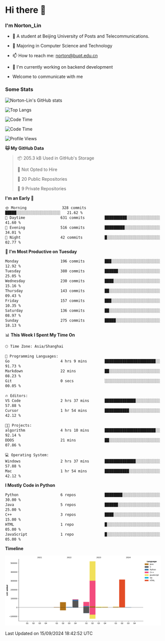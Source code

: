 
# Hi there 👋

### I'm Norton_Lin
- 🏫 A student at Beijing University of Posts and Telecommunications.
- 🌱 Majoring in Computer Science and Technology
- 📫 How to reach me: norton@bupt.edu.cn
- 🌱 I'm currently working on backend development

- Welcome to communicate with me

### Some Stats
![Norton-Lin's GitHub stats](https://github-readme-stats.vercel.app/api?username=Norton-Lin&count_private=true&show_icons=true&theme=radical)

![Top Langs](https://github-readme-stats.vercel.app/api/top-langs/?username=Norton-Lin&langs_count=10&layout=compact)

![Code Time](https://github-readme-stats.vercel.app/api/wakatime?username=Norton_Lin)

<!--START_SECTION:waka-->
![Code Time](http://img.shields.io/badge/Code%20Time-815%20hrs%2045%20mins-blue)

![Profile Views](http://img.shields.io/badge/Profile%20Views-0-blue)

**🐱 My GitHub Data** 

> 📦 205.3 kB Used in GitHub's Storage 
 > 
> 🚫 Not Opted to Hire
 > 
> 📜 20 Public Repositories 
 > 
> 🔑 9 Private Repositories 
 > 
**I'm an Early 🐤** 

```text
🌞 Morning                328 commits         █████░░░░░░░░░░░░░░░░░░░░   21.62 % 
🌆 Daytime                631 commits         ██████████░░░░░░░░░░░░░░░   41.60 % 
🌃 Evening                516 commits         █████████░░░░░░░░░░░░░░░░   34.01 % 
🌙 Night                  42 commits          █░░░░░░░░░░░░░░░░░░░░░░░░   02.77 % 
```
📅 **I'm Most Productive on Tuesday** 

```text
Monday                   196 commits         ███░░░░░░░░░░░░░░░░░░░░░░   12.92 % 
Tuesday                  380 commits         ██████░░░░░░░░░░░░░░░░░░░   25.05 % 
Wednesday                230 commits         ████░░░░░░░░░░░░░░░░░░░░░   15.16 % 
Thursday                 143 commits         ██░░░░░░░░░░░░░░░░░░░░░░░   09.43 % 
Friday                   157 commits         ███░░░░░░░░░░░░░░░░░░░░░░   10.35 % 
Saturday                 136 commits         ██░░░░░░░░░░░░░░░░░░░░░░░   08.97 % 
Sunday                   275 commits         █████░░░░░░░░░░░░░░░░░░░░   18.13 % 
```


📊 **This Week I Spent My Time On** 

```text
🕑︎ Time Zone: Asia/Shanghai

💬 Programming Languages: 
Go                       4 hrs 9 mins        ███████████████████████░░   91.73 % 
Markdown                 22 mins             ██░░░░░░░░░░░░░░░░░░░░░░░   08.23 % 
Git                      0 secs              ░░░░░░░░░░░░░░░░░░░░░░░░░   00.05 % 

🔥 Editors: 
VS Code                  2 hrs 37 mins       ██████████████░░░░░░░░░░░   57.88 % 
Cursor                   1 hr 54 mins        ███████████░░░░░░░░░░░░░░   42.12 % 

🐱‍💻 Projects: 
algorithm                4 hrs 10 mins       ███████████████████████░░   92.14 % 
DDOS                     21 mins             ██░░░░░░░░░░░░░░░░░░░░░░░   07.86 % 

💻 Operating System: 
Windows                  2 hrs 37 mins       ██████████████░░░░░░░░░░░   57.88 % 
Mac                      1 hr 54 mins        ███████████░░░░░░░░░░░░░░   42.12 % 
```

**I Mostly Code in Python** 

```text
Python                   6 repos             ████████░░░░░░░░░░░░░░░░░   30.00 % 
Java                     5 repos             ██████░░░░░░░░░░░░░░░░░░░   25.00 % 
C++                      3 repos             ████░░░░░░░░░░░░░░░░░░░░░   15.00 % 
HTML                     1 repo              █░░░░░░░░░░░░░░░░░░░░░░░░   05.00 % 
JavaScript               1 repo              █░░░░░░░░░░░░░░░░░░░░░░░░   05.00 % 
```



**Timeline**

![Lines of Code chart](https://raw.githubusercontent.com/Norton-Lin/Norton-Lin/main/assets/bar_graph.png)


 Last Updated on 15/09/2024 18:42:52 UTC
<!--END_SECTION:waka-->
